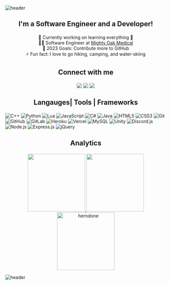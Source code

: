 ![header](https://capsule-render.vercel.app/api?type=waving&color=013208&height=180&section=header&text=Hi%20%20there,%20I'm%20Ethan%20👋!&fontSize=70&animation=fadeIn&fontAlignY=38&fontColor=FFFFFF&descAlignY=51&descAlign=50)

## <p align="center">**I'm a Software Engineer and a Developer!**</p>
<p align="center">
🔭 Currently working on learning everything 🤣<br>
👨‍💻 Software Engineer at <a href="https://mightyoakmedical.com/">Mighty Oak Medical</a><br>
🥅 2023 Goals: Contribute more to GitHub<br>
⚡ Fun fact: I love to go hiking, camping, and water-skiing
</p>

## <p align="center">**Connect with me**</p>
<p align="center">
<a href="https://www.linkedin.com/in/ethan-herndon-8ba950196/"/> <img src="https://img.shields.io/badge/linkedin-%230077B5.svg?&style=for-the-badge&logo=linkedin&logoColor=white"/></a>
<a href="https://discord.gg/heMjATN"/><img src="https://img.shields.io/badge/Discord-5865F2?&style=for-the-badge&logo=discord&logoColor=white"/></a>
<a href="https://www.youtube.com/channel/UCrImlETsN44qo421NOVbo5g"/><img src="https://img.shields.io/badge/YouTube-FF0000?style=for-the-badge&logo=youtube&logoColor=white"/></a>
</p>

## <p align="center">**Langauges| Tools | Frameworks**</p>
<p align="center">

![C++](https://img.shields.io/badge/c++%20-%2300599C.svg?&style=for-the-badge&logo=c%2B%2B&ogoColor=white)
![Python](https://img.shields.io/badge/python%20-%2314354C.svg?&style=for-the-badge&logo=python&logoColor=white)
![Lua](https://img.shields.io/badge/lua-%232C2D72.svg?&style=for-the-badge&logo=lua&logoColor=white)
![JavaScript](https://img.shields.io/badge/javascript%20-%23323330.svg?&style=for-the-badge&logo=javascript&logoColor=%23F7DF1E)
![C#](https://img.shields.io/badge/c%23%20-%23239120.svg?&style=for-the-badge&logo=c-sharp&logoColor=white)
![Java](https://img.shields.io/badge/java-%23ED8B00.svg?&style=for-the-badge&logo=java&logoColor=white)
![HTML5](https://img.shields.io/badge/html5%20-%23E34F26.svg?&style=for-the-badge&logo=html5&logoColor=white)
![CSS3](https://img.shields.io/badge/css3%20-%231572B6.svg?&style=for-the-badge&logo=css3&logoColor=white)
![Git](https://img.shields.io/badge/git%20-%23F05033.svg?&style=for-the-badge&logo=git&logoColor=white)
![GitHub](https://img.shields.io/badge/github%20-%23121011.svg?&style=for-the-badge&logo=github&logoColor=white)
![GitLab](https://img.shields.io/badge/GitLab-330F63?style=for-the-badge&logo=gitlab&logoColor=white)
![Heroku](https://img.shields.io/badge/heroku%20-%23430098.svg?&style=for-the-badge&logo=heroku&logoColor=white)
![Vercel](https://img.shields.io/badge/vercel%20-%23000000.svg?&style=for-the-badge&logo=vercel&logoColor=white)
![MySQL](https://img.shields.io/badge/mysql-%2300f.svg?&style=for-the-badge&logo=mysql&logoColor=white)
![Unity](https://img.shields.io/badge/unity%20-%23000000.svg?&style=for-the-badge&logo=unity&logoColor=white)
![Discord.js](https://img.shields.io/badge/DISCORD.JS%20-%23593d88.svg?&style=for-the-badge&logo=discord&logoColor=white)
![Node.js](https://img.shields.io/badge/node.js%20-%2343853D.svg?&style=for-the-badge&logo=node.js&logoColor=white)
![Express.js](https://img.shields.io/badge/express.js%20-%23404d59.svg?&style=for-the-badge)
![jQuery](https://img.shields.io/badge/jquery%20-%230769AD.svg?&style=for-the-badge&logo=jquery&logoColor=white)
</p>

## <p align="center">**Analytics**</p>
<p align="center">
<a href="https://github.com/HerndonE">
  <img height="180em" src="https://github-readme-stats.herndone.vercel.app/api?username=HerndonE&show_icons=true&hide_border=true&theme=merko" />
  <img height="180em" src="https://github-readme-stats.vercel.app/api/top-langs/?username=HerndonE&layout=compact&hide_border=true&theme=merko" />
  <img height="180em" src="https://github-profile-trophy.vercel.app/?username=herndone&column=-1&theme=gruvbox&no-frame=true" alt="herndone""/></a>
</p>

![header](https://capsule-render.vercel.app/api?type=waving&color=013208&height=100&section=footer)

 <!-- Materials not needed for now
 <img align="center" src="https://github-readme-streak-stats.herokuapp.com/?user=herndone&" alt="herndone"
 
 <img align="left" alt="c++" width="26px" src="https://cdn.jsdelivr.net/npm/simple-icons@3.4.0/icons/cplusplus.svg" />
<img align="left" alt="c#" width="26px" src="https://cdn.jsdelivr.net/npm/simple-icons@3.4.0/icons/csharp.svg" />
<img align="left" alt="Unity" width="26px" src="https://cdn.jsdelivr.net/npm/simple-icons@3.4.0/icons/unity.svg" />
<img align="left" alt="Intellij" width="26px" src="https://cdn.jsdelivr.net/npm/simple-icons@3.4.0/icons/intellijidea.svg" />
<img align="left" alt="Java" width="26px" src="https://cdn.jsdelivr.net/npm/simple-icons@3.4.0/icons/java.svg" />
<img align="left" alt="Lua" width="26px" src="https://cdn.jsdelivr.net/npm/simple-icons@3.4.0/icons/lua.svg" />
<img align="left" alt="Python" width="26px" src="https://cdn.jsdelivr.net/npm/simple-icons@3.4.0/icons/python.svg" />
<img align="left" alt="JavaScript" width="26px" src="https://cdn.jsdelivr.net/npm/simple-icons@3.4.0/icons/javascript.svg" />
<img align="left" alt="Node.js" width="26px" src="https://cdn.jsdelivr.net/npm/simple-icons@3.4.0/icons/node-dot-js.svg" />
<img align="left" alt="HTML5" width="26px" src="https://cdn.jsdelivr.net/npm/simple-icons@3.4.0/icons/html5.svg" />
<img align="left" alt="Git" width="26px" src="https://cdn.jsdelivr.net/npm/simple-icons@3.4.0/icons/git.svg" />
<img align="left" alt="GitHub" width="26px" src="https://cdn.jsdelivr.net/npm/simple-icons@3.4.0/icons/github.svg" />
<img align="left" alt="MySQL" width="26px" src="https://cdn.jsdelivr.net/npm/simple-icons@3.4.0/icons/mysql.svg" />

<p align="left"> <a href="https://github.com/ryo-ma/github-profile-trophy"><img src="https://github-profile-trophy.vercel.app/?username=herndone" alt="herndone" /></a>

[visitors](https://badges.pufler.dev/visits/HerndonE/HerndonE)![years](https://badges.pufler.dev/years/HerndonE)
 -->